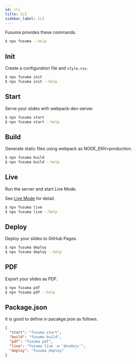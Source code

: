 ```yaml
---
id: cli
title: CLI
sidebar_label: CLI
---
```


Fusuma provides these commands.

```sh
$ npx fusuma --help
```

## Init

Create a configuration file and `style.css`.

```sh
$ npx fusuma init
$ npx fusuma init --help
```

## Start

Serve your slides with webpack-dev-server.

```sh
$ npx fusuma start
$ npx fusuma start --help
```

## Build

Generate static files using webpack as NODE_ENV=production.

```sh
$ npx fusuma build
$ npx fusuma build --help
```

## Live

Run the server and start Live Mode.

See [Live Mode](modes-live.md) for detail.

```sh
$ npx fusuma live
$ npx fusuma live --help
```

## Deploy

Deploy your slides to GitHub Pages.

```sh
$ npx fusuma deploy
$ npx fusuma deploy --help
```

## PDF

Export your slides as PDF.

```sh
$ npx fusuma pdf
$ npx fusuma pdf --help
```

## Package.json

It is good to define in pacakge.json as follows.

```json
{
  "start": "fusuma start",
  "build": "fusuma build",
  "pdf": "fusuma pdf",
  "live": "fusuma live -w '@nodejs'",
  "deploy": "fusuma deploy"
}
```

